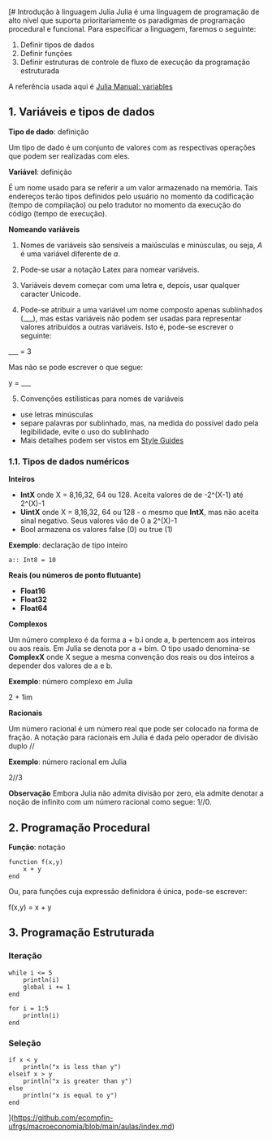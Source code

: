 [# Introdução à linguagem Julia
Julia é uma linguagem de programação de alto nível que suporta prioritariamente os paradigmas de programação procedural e funcional.  Para especificar a linguagem, faremos o seguinte:

1. Definir tipos de dados
2. Definir funções
3. Definir estruturas de controle de fluxo de execução da programação estruturada

A referência usada aqui é [Julia Manual: variables](https://docs.julialang.org/en/v1/manual/variables/)
 
## 1. Variáveis e tipos de dados

**Tipo de dado**: definição

Um tipo de dado é um conjunto de valores com as respectivas operações que podem ser realizadas com eles. 



**Variável**: definição

É um nome usado para se referir a um valor armazenado na memória.  Tais endereços terão tipos definidos pelo usuário no momento da codificação (tempo de compilação) ou pelo tradutor no momento da execução do código (tempo de execução).

**Nomeando variáveis**

1. Nomes de variáveis são sensíveis a maiúsculas e minúsculas, ou seja, *A* é uma variável diferente de *a*.

2. Pode-se usar a notação Latex para nomear variáveis.

3. Variáveis devem começar com uma letra e, depois, usar qualquer caracter Unicode.

4. Pode-se atribuir a uma variável um nome composto apenas sublinhados (___), mas estas variáveis não podem ser usadas para  representar valores atribuídos a outras variáveis.  Isto é, pode-se escrever o seguinte:

___ = 3

Mas não se pode escrever o que segue:

y = ___

5. Convenções estilísticas para nomes de variáveis

- use letras minúsculas
- separe palavras por sublinhado, mas, na medida do possível dado pela legibilidade, evite o uso do sublinhado
- Mais detalhes podem ser vistos em [Style Guides](https://docs.julialang.org/en/v1/manual/style-guide/#Style-Guide)

### 1.1. Tipos de dados numéricos

**Inteiros**

- **IntX** onde X = 8,16,32, 64 ou 128.  Aceita valores de de -2^(X-1) até 2^(X)-1
- **UintX** onde X = 8,16,32, 64 ou 128 - o mesmo que **IntX**, mas não aceita sinal negativo.  Seus valores vão de 0 a 2^(X)-1
- Bool armazena os valores false (0) ou true (1)

**Exemplo**: declaração de tipo inteiro 

```
a:: Int8 = 10
```


**Reais (ou números de ponto flutuante)**

- **Float16**
- **Float32**
- **Float64**

**Complexos**

Um número complexo é da forma a + b.i onde a, b pertencem aos inteiros ou aos reais.  Em Julia se denota por a + bim. O tipo usado denomina-se **ComplexX** onde X segue a mesma convenção dos reais ou dos inteiros a depender dos valores de a e b.

**Exemplo**: número complexo em  Julia

2 + 1im


**Racionais**

Um número racional é um número real que pode ser colocado na forma de fração.  A notação para racionais em Julia é dada pelo operador de divisão duplo //

**Exemplo**: número racional em Julia

2//3

**Observação**
Embora Julia não admita divisão por zero, ela admite denotar a noção de infinito com um número racional como segue: 1//0.



## 2. Programação Procedural

**Função**: notação

```
function f(x,y)
	x + y
end
```

Ou, para funçôes cuja expressão definidora é única, pode-se escrever:

f(x,y) = x + y 


## 3. Programação Estruturada


### Iteração

```
while i <= 5
    println(i)
    global i += 1
end
```

```
for i = 1:5
    println(i)
end
```

### Seleção

```
if x < y
    println("x is less than y")
elseif x > y
    println("x is greater than y")
else
    println("x is equal to y")
end
```

](https://github.com/ecompfin-ufrgs/macroeconomia/blob/main/aulas/index.md)

